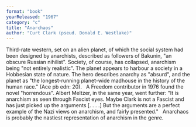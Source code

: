 ```yaml
---
format: "book"
yearReleased: "1967"
category: "c"
title: "Anarchaos"
author: "Curt Clark (pseud. Donald E. Westlake)"
---
```

Third-rate western, set on an alien planet, of which the social system had been designed by anarchists, described as followers of Bakunin, "an obscure Russian nihilist". Society, of course, has collapsed, anarchism being  "not entirely realistic". The planet appears to harbour a society in a Hobbesian state of nature. The hero describes anarchy as  "absurd", and the planet as "the longest-running planet-wide madhouse in the history of the human race." (Ace pb edn: 20).
 
A Freedom contributor in 1976 found the novel  "horrendous". Albert Meltzer, in the same year, went further: "It is anarchism  as seen through Fascist eyes. Maybe Clark is not a Fascist and has just picked  up the arguments [. . . .] But the arguments are a perfect example of the Nazi  views on anarchism, and fairly presented."
 
Anarchaos is probably the nastiest representation of anarchism in the genre.